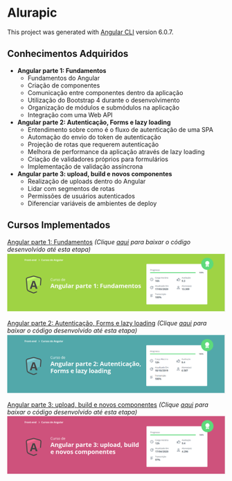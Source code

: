# Alurapic

This project was generated with [Angular CLI](https://github.com/angular/angular-cli) version 6.0.7.

## Conhecimentos Adquiridos
- **Angular parte 1: Fundamentos**
    -  Fundamentos do Angular
    -  Criação de componentes
    -  Comunicação entre componentes dentro da aplicação
    -  Utilização do Bootstrap 4 durante o desenvolvimento
    -  Organização de módulos e submódulos na aplicação
    - Integração com uma Web API
- **Angular parte 2: Autenticação, Forms e lazy loading**
    - Entendimento sobre como é o fluxo de autenticação de uma SPA
    - Automação do envio do token de autenticação
    - Projeção de rotas que requerem autenticação
    - Melhora de performance da aplicação através de lazy loading
    - Criação de validadores próprios para formulários
    - Implementação de validação assíncrona
- **Angular parte 3: upload, build e novos componentes**
    - Realização de uploads dentro do Angular
    - Lidar com segmentos de rotas
    - Permissões de usuários autenticados
    - Diferenciar variáveis de ambientes de deploy



## Cursos Implementados

[Angular parte 1: Fundamentos](https://cursos.alura.com.br/course/angular-fundamentos)
*(Clique [aqui](https://github.com/senaluisgf/Angular-AluraPic/releases/tag/angular_parte01) para baixar o código desenvolvido até esta etapa)*
![](./cursos/angular_parte01.png)

[Angular parte 2: Autenticação, Forms e lazy loading](https://cursos.alura.com.br/course/angular-autenticacao)
*(Clique [aqui](https://github.com/senaluisgf/Angular-AluraPic/releases/tag/angular_parte02) para baixar o código desenvolvido até esta etapa)*
![](./cursos/angular_parte02.png)

[Angular parte 3: upload, build e novos componentes](https://cursos.alura.com.br/course/angular-upload-build)
*(Clique [aqui](https://github.com/senaluisgf/Angular-AluraPic/releases/tag/angular_parte03) para baixar o código desenvolvido até esta etapa)*
![](./cursos/angular_parte03.png)
